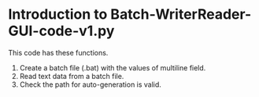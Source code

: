 # Introduction to Batch-WriterReader-GUI-code-v1.py
This code has these functions.
1. Create a batch file (.bat) with the values of multiline field.
2. Read text data from a batch file.
3. Check the path for auto-generation is valid.
